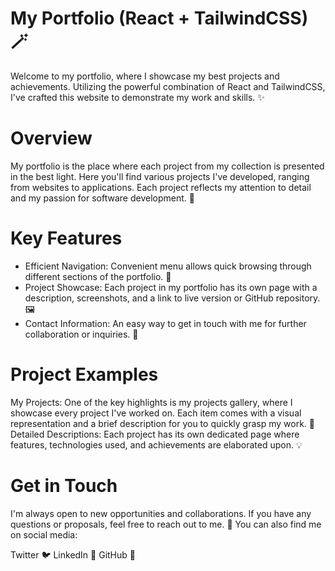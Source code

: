 # My Portfolio (React + TailwindCSS) 🪄 
Welcome to my portfolio, where I showcase my best projects and achievements. Utilizing the powerful combination of React and TailwindCSS, I've crafted this website to demonstrate my work and skills. ✨
# Overview
My portfolio is the place where each project from my collection is presented in the best light. Here you'll find various projects I've developed, ranging from websites to applications. Each project reflects my attention to detail and my passion for software development. 🚀
# Key Features
* Efficient Navigation: Convenient menu allows quick browsing through different sections of the portfolio. 📌
* Project Showcase: Each project in my portfolio has its own page with a description, screenshots, and a link to live version or GitHub repository. 🖼️
* Contact Information: An easy way to get in touch with me for further collaboration or inquiries. 📧
# Project Examples
My Projects: One of the key highlights is my projects gallery, where I showcase every project I've worked on. Each item comes with a visual representation and a brief description for you to quickly grasp my work. 🎨
Detailed Descriptions: Each project has its own dedicated page where features, technologies used, and achievements are elaborated upon. 💡
# Get in Touch
I'm always open to new opportunities and collaborations. If you have any questions or proposals, feel free to reach out to me. 🤝
You can also find me on social media:

Twitter 🐦
LinkedIn 🔗
GitHub 🐙
